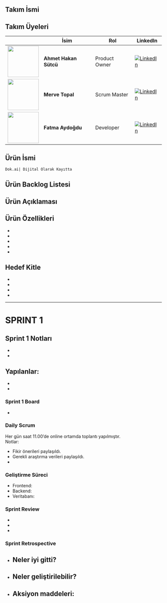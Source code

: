 

## Takım İsmi


## Takım Üyeleri

|  | İsim | Rol | LinkedIn |
|---|---|---|---|
| <img src="https://avatars.githubusercontent.com/u/117719846?v=4" width="100"/> | **Ahmet Hakan Sütcü** | Product Owner | [![LinkedIn](https://img.shields.io/badge/LinkedIn-0077B5?logo=linkedin&logoColor=white)](https://www.linkedin.com/in/ahmethakansutcu/) |
| <img src="https://avatars.githubusercontent.com/u/153943064?v=4" width="100"/> | **Merve Topal** | Scrum Master | [![LinkedIn](https://img.shields.io/badge/LinkedIn-0077B5?logo=linkedin&logoColor=white)](https://www.linkedin.com/in/merveetopal11/) |
| <img src="https://avatars.githubusercontent.com/u/56413015?v=4" width="100"/> | **Fatma Aydoğdu** | Developer | [![LinkedIn](https://img.shields.io/badge/LinkedIn-0077B5?logo=linkedin&logoColor=white)](https://www.linkedin.com/in/fatmaaydogdu/) |

 

## Ürün İsmi
    Dok.ai| Dijital Olarak Kayıtta

## Ürün Backlog Listesi

## Ürün Açıklaması


## Ürün Özellikleri
- 
-  
-  
- 
- 

## Hedef Kitle
- 
-  
-   
-   

---

# SPRINT 1

## Sprint 1 Notları
-  
- 

## Yapılanlar:
-  
- 

### Sprint 1 Board
- 

### Daily Scrum
Her gün saat 11.00’de online ortamda toplantı yapılmıştır.  
Notlar:  
- Fikir önerileri paylaşıldı. 
- Gerekli araştırma verileri paylaşıldı.
-  

### Geliştirme Süreci
- Frontend: 
- Backend:  
- Veritabanı: 

### Sprint Review
-  
- 
-  

### Sprint Retrospective
- Neler iyi gitti?
  - 
- Neler geliştirilebilir?
  -  
- Aksiyon maddeleri:
  -  
